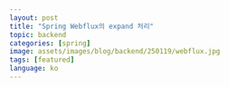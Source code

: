 ```yaml
---
layout: post
title: "Spring Webflux의 expand 처리"
topic: backend
categories: [spring]
image: assets/images/blog/backend/250119/webflux.jpg
tags: [featured]
language: ko
---
```




